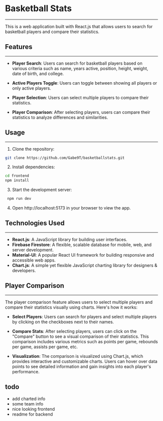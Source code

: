 # Basketball Stats
---
This is a web application built with React.js that allows users to search for basketball players and compare their statistics.

## Features
---
- **Player Search**: Users can search for basketball players based on various criteria such as name, years active, position, height, weight, date of birth, and college.

- **Active Players Toggle**: Users can toggle between showing all players or only active players.

- **Player Selection**: Users can select multiple players to compare their statistics.

- **Player Comparison**: After selecting players, users can compare their statistics to analyze differences and similarities.

## Usage
---
1. Clone the repository:

```bash
git clone https://github.com/Gabe9T/basketballstats.git
```

2. Install dependencies:
```bash
cd frontend
npm install
```
3. Start the development server:
```bash
 npm run dev
```
4. Open http://localhost:5173 in your browser to view the app.



## Technologies Used
---
- **React.js**: A JavaScript library for building user interfaces.
- **Firebase Firestore**: A flexible, scalable database for mobile, web, and server development.
- **Material-UI**: A popular React UI framework for building responsive and accessible web apps.
- **Chart.js**: A simple yet flexible JavaScript charting library for designers & developers.



## Player Comparison
---
The player comparison feature allows users to select multiple players and compare their statistics visually using charts. Here's how it works:

- **Select Players**: Users can search for players and select multiple players by clicking on the checkboxes next to their names.

- **Compare Stats**: After selecting players, users can click on the "Compare" button to see a visual comparison of their statistics. This comparison includes various metrics such as points per game, rebounds per game, assists per game, etc.

- **Visualization**: The comparison is visualized using Chart.js, which provides interactive and customizable charts. Users can hover over data points to see detailed information and gain insights into each player's performance.









## todo 
- add charted info
- some team info 
- nice looking frontend 
- readme for backend
